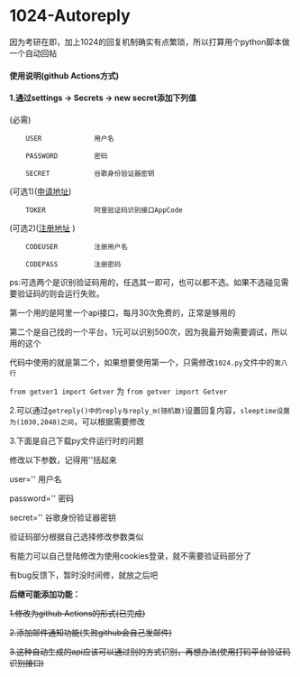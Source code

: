 # 1024-Autoreply

因为考研在即，加上1024的回复机制确实有点繁琐，所以打算用个python脚本做一个自动回帖 

<h4>使用说明(github Actions方式)</h4>

<h4>1.通过settings -> Secrets -> new secret添加下列值</h4>

(必需)

        USER             用户名

        PASSWORD	     密码

        SECRET           谷歌身份验证器密钥

(可选1)([申请地址](https://market.aliyun.com/products/57124001/cmapi027426.html))

        TOKER            阿里验证码识别接口AppCode

(可选2)([注册地址](http://ttshitu.com/register.html?inviter=d14dbc3ccecc4df2b4e0eaebef556f13) )

        CODEUSER         注册用户名

        CODEPASS         注册密码

ps:可选两个是识别验证码用的，任选其一即可，也可以都不选。如果不选碰见需要验证码的则会运行失败。

   第一个用的是阿里一个api接口，每月30次免费的，正常是够用的

   第二个是自己找的一个平台，1元可以识别500次，因为我最开始需要调试，所以用的这个

代码中使用的就是第二个，如果想要使用第一个，只需修改`1024.py`文件中的`第八行`

`from getver1 import Getver` 为 `from getver import Getver`

2.可以通过`getreply()中的reply与reply_m(随机数)`设置回复内容，`sleeptime设置为(1030,2048)之间`，可以根据需要修改


3.下面是自己下载py文件运行时的问题

修改以下参数，记得用''括起来

user=''             用户名

password=''	        密码

secret=''           谷歌身份验证器密钥

验证码部分根据自己选择修改参数类似

有能力可以自己登陆修改为使用cookies登录，就不需要验证码部分了

有bug反馈下，暂时没时间修，就放之后吧

**后继可能添加功能：**

~~1.修改为github Actions的形式(已完成)~~

~~2.添加邮件通知功能(失败github会自己发邮件)~~

~~3.这种自动生成的api应该可以通过别的方式识别，再想办法(使用打码平台验证码识别接口)~~
